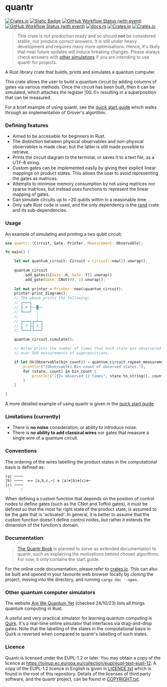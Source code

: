# quantr

[![Crates.io](https://img.shields.io/crates/v/quantr?style=flat-square&color=%23B94700)](https://crates.io/crates/quantr)
[![Static Badge](https://img.shields.io/badge/version%20-%201.74.0%20-%20white?style=flat-square&logo=rust&color=%23B94700)](https://releases.rs/)
[![GitHub Workflow Status (with event)](https://img.shields.io/github/actions/workflow/status/a-barlow/quantr/rust.yml?style=flat-square&label=tests&color=%2349881B)](https://github.com/a-barlow/quantr/actions/workflows/rust.yml)
[![GitHub Workflow Status (with event)](https://img.shields.io/github/actions/workflow/status/a-barlow/quantr/rust_dev.yml?style=flat-square&label=tests%20(dev)&color=%2349881B)](https://github.com/a-barlow/quantr/actions/workflows/rust_dev.yml)
[![docs.rs](https://img.shields.io/docsrs/quantr?style=flat-square&color=%2349881B)](https://crates.io/crates/quantr)
[![Crates.io](https://img.shields.io/crates/d/quantr?style=flat-square&color=%23009250)](https://crates.io/crates/quantr)
[![Crates.io](https://img.shields.io/crates/l/quantr?style=flat-square&label=licence&color=%23009982)](https://joinup.ec.europa.eu/collection/eupl)

> This crate is not production ready and so should **not** be considered
> stable, nor produce correct answers. It is still under heavy
> development and requires many more optimisations. Hence, it's likely 
> that near future updates will induce breaking changes. Please 
> always check answers with 
> [other simulations](#other-quantum-computer-simulators) if you are 
> intending to use quantr for projects.  

A Rust library crate that builds, prints and simulates a quantum
computer.

This crate allows the user to build a quantum circuit by adding columns
of gates via various methods. Once the circuit has been built, then it
can be simulated, which attaches the register |00..0> resulting in a
superposition that can be measured.

For a brief example of using quantr, see the 
[quick start guide](QUICK_START.md) which walks through an
implementation of Grover's algorithm.

### Defining features

- Aimed to be accessible for beginners in Rust.
- The distinction between physical observables and non-physical
  observables is made clear; but the latter is still made possible to
  retrieve. 
- Prints the circuit diagram to the terminal, or saves it to a text
  file, as a UTF-8 string.
- Custom gates can be implemented easily by giving their explicit linear
  mappings on product states. This allows the user to avoid representing
  the gates as matrices.
- Attempts to minimise memory consumption by not using matrices nor
  sparse matrices, but instead uses functions to represent the linear
  mapping of gates.
- Can simulate circuits up to ~20 qubits within in a reasonable time.
- Only safe Rust code is used, and the only dependency is the
  [rand](https://docs.rs/rand/latest/rand/) crate and its
  sub-dependencies.

### Usage

An example of simulating and printing a two qubit circuit:

```rust
use quantr::{Circuit, Gate, Printer, Measurement::Observable};

fn main() {

    let mut quantum_circuit: Circuit = Circuit::new(2).unwrap();
    
    quantum_circuit 
        .add_gates(&[Gate::H, Gate::Y]).unwrap()
        .add_gate(Gate::CNot(0), 1).unwrap();
    
    let mut printer = Printer::new(&quantum_circuit);
    printer.print_diagram();
    // The above prints the following:
    // ┏━━━┓     
    // ┨ H ┠──█──
    // ┗━━━┛  │  
    //        │  
    // ┏━━━┓┏━┷━┓
    // ┨ Y ┠┨ X ┠
    // ┗━━━┛┗━━━┛

    quantum_circuit.simulate();

    // Below prints the number of times that each state was observered 
    // over 500 measurements of superpositions.

    if let Ok(Observable(bin_count)) = quantum_circuit.repeat_measurement(500) {
        println!("[Observable] Bin count of observed states.");
        for (state, count) in bin_count {
            println!("|{}> observed {} times", state.to_string(), count);
        }
    }

}
```

A more detailed example of using quantr is given in the [quick start
guide](QUICK_START.md).
 
### Limitations (currently)

- There is **no noise** consideration, or ability to introduce noise.
- There is **no ability to add classical wires** nor gates that measure a
  single wire of a quantum circuit.

### Conventions

The ordering of the wires labelling the product states in the
computational basis is defined as:

``` text 
|a⟩ ──── 
|b⟩ ────  ⟺ |a,b,c,⋯⟩ ≡ |a⟩⊗|b⟩⊗|c⟩⊗⋯ 
|c⟩ ────
 ⋮    ⋮
```

When defining a custom function that depends on the position of control
nodes to define gates (such as the CNot and Toffoli gates), it must be
defined so that the most far right state of the product state, is
assumed to be the gate that is 'activated'. In general, it is better to
assume that the custom function doesn't define control nodes, but rather 
it extends the dimension of the function's domain. 

### Documentation 

> [The Quantr Book](https://a-barlow.github.io/quantr-book/) is planned
> to serve as extended documentation to quantr, such as explaining the
> motivations behind chosen algorithms. For now, it only contains the
> start guide.

For the online code documentation, please refer to 
[crates.io](https://crates.io/crates/quantr). This can also be built and 
opened in your favourite web browser locally by cloning the project, 
moving into the directory, and running `cargo doc --open`. 

### Other quantum computer simulators 

The website [Are We Quantum Yet](https://arewequantumyet.github.io)
(checked 24/10/23) lists all things quantum computing in Rust. 

A useful and very practical simulator for learning quantum computing is
[Quirk](https://algassert.com/quirk). It's a real-time online simulator
that interfaces via drag-and-drop gates. Note that the labelling of the
states in the computational basis in Quirk is reversed when compared to
quantr's labelling of such states.

### Licence 

Quantr is licensed under the EUPL-1.2 or later. You may obtain a copy of
the licence at
<https://joinup.ec.europa.eu/collection/eupl/eupl-text-eupl-12>. A copy
of the EUPL-1.2 licence in English is given in
[LICENCE.txt](LICENCE.txt) which is found in the root of this
repository. Details of the licenses of third party software, and the
quantr project, can be found in [COPYRIGHT.txt](COPYRIGHT.txt).
 
